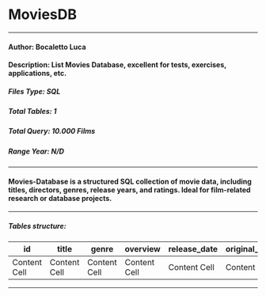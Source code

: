 # MoviesDB
----
#### Author: Bocaletto Luca 
#### Description: List Movies Database, excellent for tests, exercises, applications, etc.
##### Files Type: SQL
##### Total Tables: 1
##### Total Query: 10.000 Films
##### Range Year: N/D
----
#### Movies-Database is a structured SQL collection of movie data, including titles, directors, genres, release years, and ratings. Ideal for film-related research or database projects.
----
##### Tables structure: 
| id  | title | genre | overview | release_date | original_language | poster_url | vote |
| ------------- | ------------- | ------------- | ------------- | ------------- | ------------- | ------------- | ------------- |
| Content Cell  | Content Cell  | Content Cell  | Content Cell  | Content Cell  | Content Cell  | Content Cell  | Content Cell  |
----
